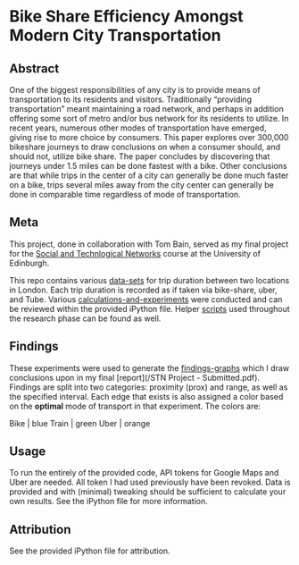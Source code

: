 # Bike Share Efficiency Amongst Modern City Transportation

## Abstract

 One of the biggest responsibilities of any city is to provide means of transportation to its residents and visitors. Traditionally “providing transportation” meant maintaining a road network, and perhaps in addition offering some sort of metro and/or bus network for its residents to utilize. In recent years, numerous other modes of transportation have emerged, giving rise to more choice by consumers. This paper explores over 300,000 bikeshare journeys to draw conclusions on when a consumer should, and should not, utilize bike share. The paper concludes by discovering that journeys under 1.5 miles can be done fastest with a bike. Other conclusions are that while trips in the center of a city can generally be done much faster on a bike, trips several miles away from the city center can generally be done in comparable time regardless of mode of transportation.

## Meta

This project, done in collaboration with Tom Bain, served as my final project for the [Social and Technlogical Networks](http://www.inf.ed.ac.uk/teaching/courses/stn/) course at the University of Edinburgh.

This repo contains various [data-sets](/data-sets) for trip duration between two locations in London.  Each trip duration is recorded as if taken via bike-share, uber, and Tube.  Various [calculations-and-experiments](/calculations-and-experiments) were conducted and can be reviewed within the provided iPython file.  Helper [scripts](/scripts) used throughout the research phase can be found as well.

## Findings

These experiments were used to generate the [findings-graphs](/findings-graphs) which I draw conclusions upon in my final [report](/STN Project - Submitted.pdf).  Findings are split into two categories: proximity (prox) and range, as well as the specified interval.  Each edge that exists is also assigned a color based on the **optimal** mode of transport in that experiment.  The colors are:

Bike | blue
Train | green
Uber | orange


## Usage 

To run the entirely of the provided code, API tokens for Google Maps and Uber are needed.  All token I had used previously have been revoked.  Data is provided and with (minimal) tweaking should be sufficient to calculate your own results.  See the iPython file for more information.  

 
 ## Attribution
 
 See the provided iPython file for attribution.
